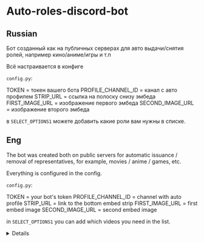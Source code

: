# Auto-roles-discord-bot

## Russian

Бот созданный как на публичных серверах для авто выдачи/снятия ролей, например кино/аниме/игры и т.п

Всё настраивается в конфиге

`config.py`:

TOKEN = токен вашего бота
PROFILE_CHANNEL_ID = канал с авто профилем
STRIP_URL = ссылка на полоску снизу эмбеда
FIRST_IMAGE_URL = изображение первого эмбеда
SECOND_IMAGE_URL = изображение второго эмбеда

в `SELECT_OPTIONS1` можете добавить какие роли вам нужны в списке.

## Eng

The bot was created both on public servers for automatic issuance / removal of representatives, for example, movies / anime / games, etc.

Everything is configured in the config.

`config.py`:

TOKEN = your bot's token
PROFILE_CHANNEL_ID = channel with auto profile
STRIP_URL = link to the bottom embed strip
FIRST_IMAGE_URL = first embed image
SECOND_IMAGE_URL = second embed image

in `SELECT_OPTIONS1` you can add which videos you need in the list.


<details>
 
[![введите сюда описание изображения][1]][1]
 
[1]: https://media.discordapp.net/attachments/852658679467868182/1142884657873043486/image.png?width=360&height=657
 
</details>
